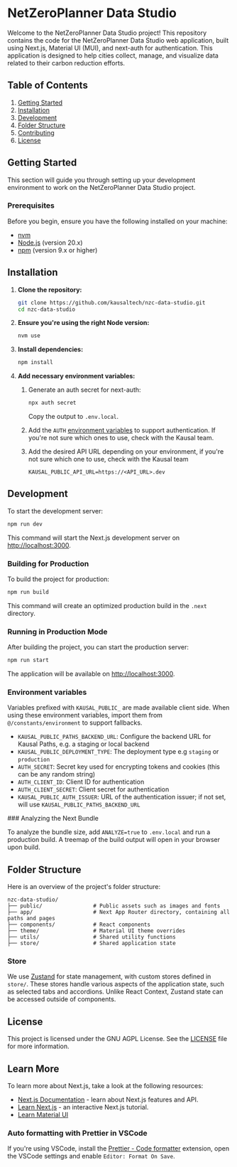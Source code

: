 # NetZeroPlanner Data Studio

Welcome to the NetZeroPlanner Data Studio project! This repository contains the code for the NetZeroPlanner Data Studio web application, built using Next.js, Material UI (MUI), and next-auth for authentication. This application is designed to help cities collect, manage, and visualize data related to their carbon reduction efforts.

## Table of Contents

1. [Getting Started](#getting-started)
2. [Installation](#installation)
3. [Development](#development)
4. [Folder Structure](#folder-structure)
5. [Contributing](#contributing)
6. [License](#license)

## Getting Started

This section will guide you through setting up your development environment to work on the NetZeroPlanner Data Studio project.

### Prerequisites

Before you begin, ensure you have the following installed on your machine:

- [nvm](https://github.com/nvm-sh/nvm)
- [Node.js](https://nodejs.org/) (version 20.x)
- [npm](https://www.npmjs.com/) (version 9.x or higher)

## Installation

1. **Clone the repository:**

   ```sh
   git clone https://github.com/kausaltech/nzc-data-studio.git
   cd nzc-data-studio
   ```

2. **Ensure you're using the right Node version:**

   ```sh
   nvm use
   ```

3. **Install dependencies:**

   ```sh
   npm install
   ```

4. **Add necessary environment variables:**

   1. Generate an auth secret for next-auth:

      ```sh
      npx auth secret
      ```

      Copy the output to `.env.local`.

   2. Add the `AUTH` [environment variables](#environment-variables) to support authentication. If you're not sure which ones to use, check with the Kausal team.

   3. Add the desired API URL depending on your environment, if you're not sure which one to use, check with the Kausal team

      ```env
      KAUSAL_PUBLIC_API_URL=https://<API_URL>.dev
      ```

## Development

To start the development server:

```sh
npm run dev
```

This command will start the Next.js development server on [http://localhost:3000](http://localhost:3000).

### Building for Production

To build the project for production:

```sh
npm run build
```

This command will create an optimized production build in the `.next` directory.

### Running in Production Mode

After building the project, you can start the production server:

```sh
npm run start
```

The application will be available on [http://localhost:3000](http://localhost:3000).

### Environment variables

Variables prefixed with `KAUSAL_PUBLIC_` are made available client side. When using these environment variables, import them from `@/constants/environment` to support fallbacks.

- `KAUSAL_PUBLIC_PATHS_BACKEND_URL`: Configure the backend URL for Kausal Paths, e.g. a staging or local backend
- `KAUSAL_PUBLIC_DEPLOYMENT_TYPE`: The deployment type e.g `staging` or `production`
- `AUTH_SECRET`: Secret key used for encrypting tokens and cookies (this can be any random string)
- `AUTH_CLIENT_ID`: Client ID for authentication
- `AUTH_CLIENT_SECRET`: Client secret for authentication
- `KAUSAL_PUBLIC_AUTH_ISSUER`: URL of the authentication issuer; if not set, will use `KAUSAL_PUBLIC_PATHS_BACKEND_URL`

### Analyzing the Next Bundle

To analyze the bundle size, add `ANALYZE=true` to `.env.local` and run a production build. A treemap of the build output will open in your browser upon build.

## Folder Structure

Here is an overview of the project's folder structure:

```
nzc-data-studio/
├── public/                # Public assets such as images and fonts
├── app/                   # Next App Router directory, containing all paths and pages
├── components/            # React components
├── theme/                 # Material UI theme overrides
├── utils/                 # Shared utility functions
├── store/                 # Shared application state
```

### Store

We use [Zustand](<(https://github.com/pmndrs/zustand)>) for state management, with custom stores defined in `store/`. These stores handle various aspects of the application state, such as selected tabs and accordions. Unlike React Context, Zustand state can be accessed outside of components.

## License

This project is licensed under the GNU AGPL License. See the [LICENSE](LICENSE) file for more information.

## Learn More

To learn more about Next.js, take a look at the following resources:

- [Next.js Documentation](https://nextjs.org/docs) - learn about Next.js features and API.
- [Learn Next.js](https://nextjs.org/learn) - an interactive Next.js tutorial.
- [Learn Material UI](https://mui.com/material-ui/getting-started/)

### Auto formatting with Prettier in VSCode

If you're using VSCode, install the [Prettier - Code formatter](https://marketplace.visualstudio.com/items?itemName=esbenp.prettier-vscode) extension, open the VSCode settings and enable `Editor: Format On Save`.
